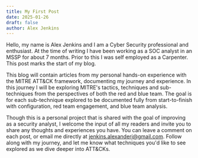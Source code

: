 ```yaml
---
title: My First Post
date: 2025-01-26
draft: false
author: Alex Jenkins
---
```


Hello, my name is Alex Jenkins and I am a Cyber Security professional and enthusiast. At the time of writing I have been working as a SOC analyst in an MSSP for about 7 months. Prior to this I was self employed as a Carpenter. This post marks the start of my blog. 

This blog will contain articles from my personal hands-on experience with the MITRE ATT&CK framework, documenting my journey and experience. In this journey I will be exploring MITRE's tactics, techniques and sub-techniques from the perspectives of both the red and blue team. The goal is for each sub-technique explored to be documented fully from start-to-finish with configuration, red team engagement, and blue team analysis.

Though this is a personal project that is shared with the goal of improving as a security analyst, I welcome the input of all my readers and invite you to share any thoughts and experiences you have. You can leave a comment on each post, or email me directly at jenkins.alexanderj@gmail.com. Follow along with my journey, and let me know what techniques you'd like to see explored as we dive deeper into ATT&CKs.
